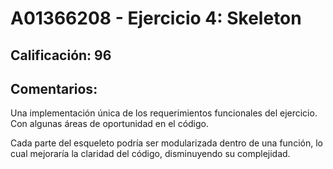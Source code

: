 # A01366208 - Ejercicio 4: Skeleton

## **Calificación**: 96

## **Comentarios**:

Una implementación única de los requerimientos funcionales del ejercicio. Con algunas áreas de oportunidad en el código.

Cada parte del esqueleto podría ser modularizada dentro de una función, lo cual mejoraría la claridad del código, disminuyendo su complejidad.
